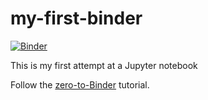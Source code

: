 # my-first-binder
[![Binder](https://mybinder.org/badge_logo.svg)](https://mybinder.org/v2/gh/jkamenik/my-first-binder/HEAD)

This is my first attempt at a Jupyter notebook

Follow the [zero-to-Binder](https://the-turing-way.netlify.app/communication/binder/zero-to-binder.html) tutorial.
